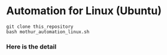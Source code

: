 # Automation for Linux (Ubuntu)

```
git clone this_repository
bash mothur_automation_linux.sh
```

### Here is the detail
